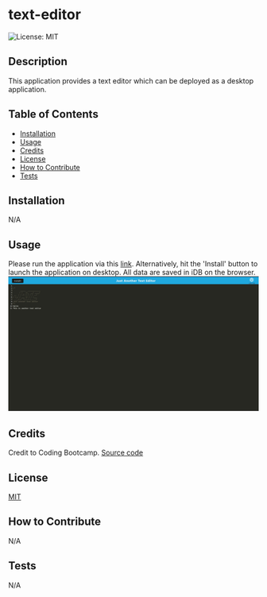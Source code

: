 # text-editor
![License: MIT](https://img.shields.io/badge/License-MIT-yellow.svg)

## Description

This application provides a text editor which can be deployed as a desktop application.

## Table of Contents

- [Installation](#installation)
- [Usage](#usage)
- [Credits](#credits)
- [License](#license)
- [How to Contribute](#how%20to%20contribute)
- [Tests](#tests)

## Installation

N/A

## Usage

Please run the application via this [link](https://intense-waters-93873-535eb6df9070.herokuapp.com/). 
Alternatively, hit the 'Install' button to launch the application on desktop. 
All data are saved in iDB on the browser. 
![alt screenshot](./image.jpg)

## Credits

Credit to Coding Bootcamp.
[Source code](https://github.com/coding-boot-camp/cautious-meme)

## License
[MIT](https://opensource.org/licenses/MIT)

## How to Contribute

N/A

## Tests

N/A